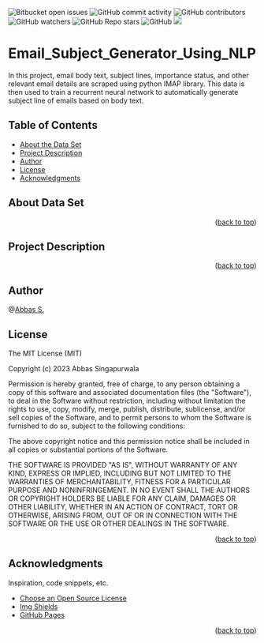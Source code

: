 <a name="readme-top"></a>
![Bitbucket open issues](https://img.shields.io/bitbucket/issues/clkride/Email_Subject_Generator_Using_NLP?style=flat-square)
![GitHub commit activity](https://img.shields.io/github/commit-activity/m/clkride/Email_Subject_Generator_Using_NLP?style=flat-square)
![GitHub contributors](https://img.shields.io/github/contributors/clkride/Email_Subject_Generator_Using_NLP?style=flat-square)
![GitHub watchers](https://img.shields.io/github/watchers/clkride/Email_Subject_Generator_Using_NLP?style=flat-square)
![GitHub Repo stars](https://img.shields.io/github/stars/clkride/Email_Subject_Generator_Using_NLP?style=flat-square)
![GitHub](https://img.shields.io/github/license/clkride/Email_Subject_Generator_Using_NLP?style=flat-square)
<a href="https://linkedin.com/in/abbas-singapurwala">
<img src="https://img.shields.io/badge/LinkedIn-blue?style=flat&logo=linkedin&labelColor=blue">
</a>


# Email_Subject_Generator_Using_NLP
In this project, email body text, subject lines, importance status, and other relevant email details are scraped using python IMAP library. This data is then used to train a recurrent neural network to automatically generate subject line of emails based on body text. 


## Table of Contents
- [About the Data Set](#about-data-set)
- [Project Description](#project-description)
- [Author](#author)
- [License](#license)
- [Acknowledgments](#acknowledgments)

## About Data Set

<p align="right">(<a href="#readme-top">back to top</a>)</p>

## Project Description

<p align="right">(<a href="#readme-top">back to top</a>)</p>

## Author
 @[Abbas S.](https://github.com/clkride)

## License
The MIT License (MIT)

Copyright (c) 2023 Abbas Singapurwala

Permission is hereby granted, free of charge, to any person obtaining
a copy of this software and associated documentation files (the
"Software"), to deal in the Software without restriction, including
without limitation the rights to use, copy, modify, merge, publish,
distribute, sublicense, and/or sell copies of the Software, and to
permit persons to whom the Software is furnished to do so, subject to
the following conditions:

The above copyright notice and this permission notice shall be
included in all copies or substantial portions of the Software.

THE SOFTWARE IS PROVIDED "AS IS", WITHOUT WARRANTY OF ANY KIND,
EXPRESS OR IMPLIED, INCLUDING BUT NOT LIMITED TO THE WARRANTIES OF
MERCHANTABILITY, FITNESS FOR A PARTICULAR PURPOSE AND
NONINFRINGEMENT. IN NO EVENT SHALL THE AUTHORS OR COPYRIGHT HOLDERS BE
LIABLE FOR ANY CLAIM, DAMAGES OR OTHER LIABILITY, WHETHER IN AN ACTION
OF CONTRACT, TORT OR OTHERWISE, ARISING FROM, OUT OF OR IN CONNECTION
WITH THE SOFTWARE OR THE USE OR OTHER DEALINGS IN THE SOFTWARE.

<p align="right">(<a href="#readme-top">back to top</a>)</p>

## Acknowledgments
Inspiration, code snippets, etc.
* [Choose an Open Source License](https://choosealicense.com)
* [Img Shields](https://shields.io)
* [GitHub Pages](https://pages.github.com)
<p align="right">(<a href="#readme-top">back to top</a>)</p>

